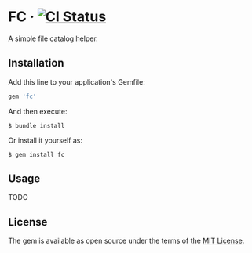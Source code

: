 # FC &middot; [![CI Status](https://github.com/alexneverpo/fc/workflows/CI/badge.svg)](https://github.com/alexneverpo/fc/actions?query=workflow%3ACI)

A simple file catalog helper.

## Installation

Add this line to your application's Gemfile:

```ruby
gem 'fc'
```

And then execute:

    $ bundle install

Or install it yourself as:

    $ gem install fc

## Usage

TODO

## License

The gem is available as open source under the terms of the [MIT License](https://opensource.org/licenses/MIT).
